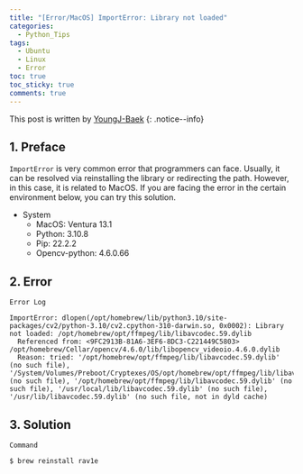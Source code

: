 ```yaml
---
title: "[Error/MacOS] ImportError: Library not loaded"
categories:
  - Python_Tips
tags:
  - Ubuntu
  - Linux
  - Error
toc: true
toc_sticky: true
comments: true
---
```


This post is written by [YoungJ-Baek](https://github.com/YoungJ-Baek)
{: .notice--info}

## 1. Preface

`ImportError` is very common error that programmers can face. Usually, it can be resolved via reinstalling the library or redirecting the path. However, in this case, it is related to MacOS. If you are facing the error in the certain environment below, you can try this solution.

- System
  - MacOS: Ventura 13.1
  - Python: 3.10.8
  - Pip: 22.2.2
  - Opencv-python: 4.6.0.66

## 2. Error

<div class="notice--primary" markdown="1">

`Error Log`

```
ImportError: dlopen(/opt/homebrew/lib/python3.10/site-packages/cv2/python-3.10/cv2.cpython-310-darwin.so, 0x0002): Library not loaded: /opt/homebrew/opt/ffmpeg/lib/libavcodec.59.dylib
  Referenced from: <9FC2913B-81A6-3EF6-8DC3-C221449C5803> /opt/homebrew/Cellar/opencv/4.6.0/lib/libopencv_videoio.4.6.0.dylib
  Reason: tried: '/opt/homebrew/opt/ffmpeg/lib/libavcodec.59.dylib' (no such file), '/System/Volumes/Preboot/Cryptexes/OS/opt/homebrew/opt/ffmpeg/lib/libavcodec.59.dylib' (no such file), '/opt/homebrew/opt/ffmpeg/lib/libavcodec.59.dylib' (no such file), '/usr/local/lib/libavcodec.59.dylib' (no such file), '/usr/lib/libavcodec.59.dylib' (no such file, not in dyld cache)
```

</div>

## 3. Solution

<div class="notice--primary" markdown="1">

`Command`

```bash
$ brew reinstall rav1e
```

</div>
